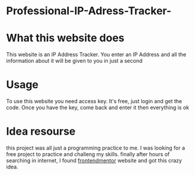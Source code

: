 # Professional-IP-Adress-Tracker-
<h1>What this website does</h1>
<p>This website is an IP Address Tracker. You enter an IP Address and all the information about it will be given to you in just a second</p>
<h1>Usage</h1>
<p>To use this website you need <a href="https://ipify.com"></a> access key. It's free, just login and get the code. Once you have the key, come back and enter it then everything is ok</p>
<h1>Idea resourse</h1>
<p>this project was all just a programming practice to me. I was looking for a free project to practice and challeng my skills. finally after hours of searching in internet, I found <a href="https://frontendmentor.io">frontendmentor</a> website and got this crazy idea.</p>

